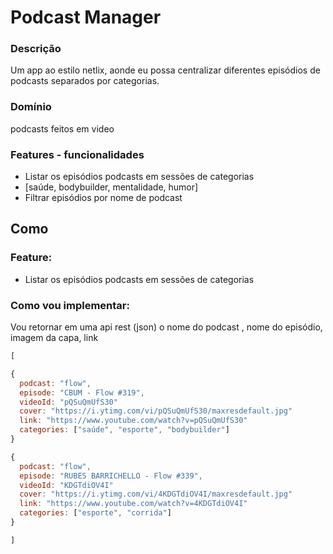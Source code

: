 # Podcast Manager

### Descrição

Um app ao estilo netlix, aonde eu possa centralizar diferentes episódios de podcasts separados por categorias.

### Domínio

podcasts feitos em video

### Features - funcionalidades

- Listar os episódios podcasts em sessões de categorias
- [saúde, bodybuilder, mentalidade, humor]
- Filtrar episódios por nome de podcast

## Como

### Feature:

- Listar os episódios podcasts em sessões de categorias

### Como vou implementar:

Vou retornar em uma api rest (json) o
nome do podcast , nome do episódio, imagem da capa, link

```js
[

{
  podcast: "flow",
  episode: "CBUM - Flow #319",
  videoId: "pQSuQmUfS30"
  cover: "https://i.ytimg.com/vi/pQSuQmUfS30/maxresdefault.jpg"
  link: "https://www.youtube.com/watch?v=pQSuQmUfS30"
  categories: ["saúde", "esporte", "bodybuilder"]
}

{
  podcast: "flow",
  episode: "RUBES BARRICHELLO - Flow #339",
  videoId: "KDGTdiOV4I"
  cover: "https://i.ytimg.com/vi/4KDGTdiOV4I/maxresdefault.jpg"
  link: "https://www.youtube.com/watch?v=4KDGTdiOV4I"
  categories: ["esporte", "corrida"]
}

]

```
